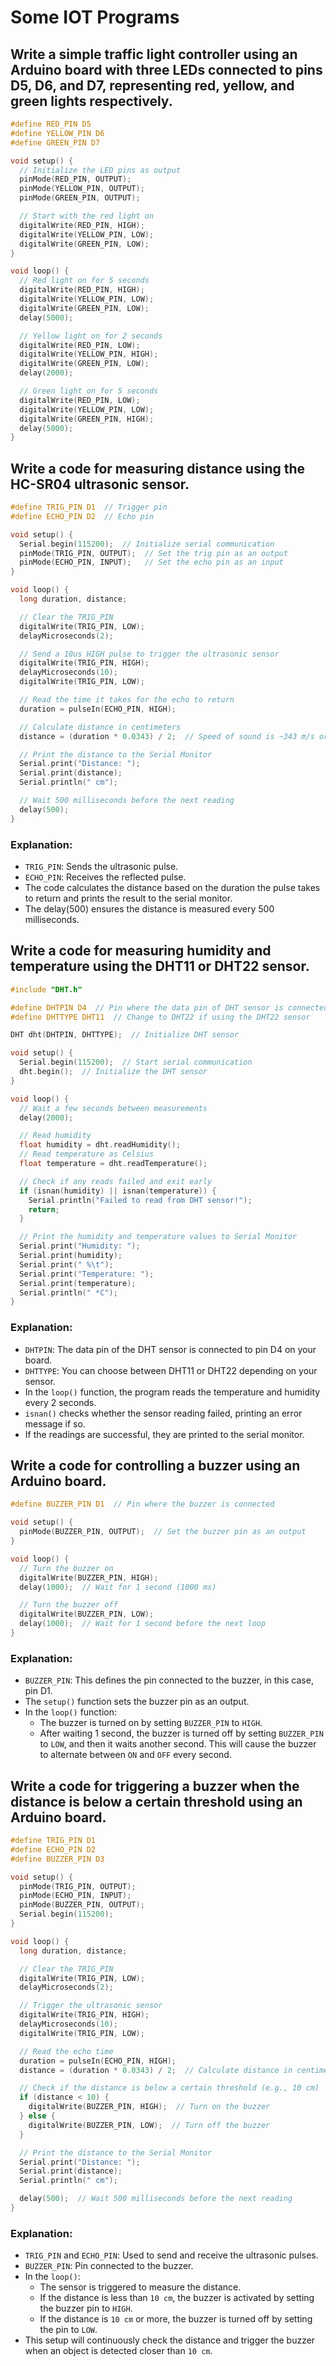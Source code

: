 # Some IOT Programs

## Write a simple traffic light controller using an Arduino board with three LEDs connected to pins D5, D6, and D7, representing red, yellow, and green lights respectively.

```C
#define RED_PIN D5
#define YELLOW_PIN D6
#define GREEN_PIN D7

void setup() {
  // Initialize the LED pins as output
  pinMode(RED_PIN, OUTPUT);
  pinMode(YELLOW_PIN, OUTPUT);
  pinMode(GREEN_PIN, OUTPUT);

  // Start with the red light on
  digitalWrite(RED_PIN, HIGH);
  digitalWrite(YELLOW_PIN, LOW);
  digitalWrite(GREEN_PIN, LOW);
}

void loop() {
  // Red light on for 5 seconds
  digitalWrite(RED_PIN, HIGH);
  digitalWrite(YELLOW_PIN, LOW);
  digitalWrite(GREEN_PIN, LOW);
  delay(5000);

  // Yellow light on for 2 seconds
  digitalWrite(RED_PIN, LOW);
  digitalWrite(YELLOW_PIN, HIGH);
  digitalWrite(GREEN_PIN, LOW);
  delay(2000);

  // Green light on for 5 seconds
  digitalWrite(RED_PIN, LOW);
  digitalWrite(YELLOW_PIN, LOW);
  digitalWrite(GREEN_PIN, HIGH);
  delay(5000);
}
```

## Write a code for measuring distance using the HC-SR04 ultrasonic sensor.

```C
#define TRIG_PIN D1  // Trigger pin
#define ECHO_PIN D2  // Echo pin

void setup() {
  Serial.begin(115200);  // Initialize serial communication
  pinMode(TRIG_PIN, OUTPUT);  // Set the trig pin as an output
  pinMode(ECHO_PIN, INPUT);   // Set the echo pin as an input
}

void loop() {
  long duration, distance;

  // Clear the TRIG_PIN
  digitalWrite(TRIG_PIN, LOW);
  delayMicroseconds(2);

  // Send a 10us HIGH pulse to trigger the ultrasonic sensor
  digitalWrite(TRIG_PIN, HIGH);
  delayMicroseconds(10);
  digitalWrite(TRIG_PIN, LOW);

  // Read the time it takes for the echo to return
  duration = pulseIn(ECHO_PIN, HIGH);

  // Calculate distance in centimeters
  distance = (duration * 0.0343) / 2;  // Speed of sound is ~343 m/s or 0.0343 cm/us

  // Print the distance to the Serial Monitor
  Serial.print("Distance: ");
  Serial.print(distance);
  Serial.println(" cm");

  // Wait 500 milliseconds before the next reading
  delay(500);
}

```
### Explanation:
- ``TRIG_PIN``: Sends the ultrasonic pulse.
- ``ECHO_PIN``: Receives the reflected pulse.
- The code calculates the distance based on the duration the pulse takes to return and prints the result to the serial monitor.
- The delay(500) ensures the distance is measured every 500 milliseconds.

## Write a code for measuring humidity and temperature using the DHT11 or DHT22 sensor.

```C
#include "DHT.h"

#define DHTPIN D4  // Pin where the data pin of DHT sensor is connected
#define DHTTYPE DHT11  // Change to DHT22 if using the DHT22 sensor

DHT dht(DHTPIN, DHTTYPE);  // Initialize DHT sensor

void setup() {
  Serial.begin(115200);  // Start serial communication
  dht.begin();  // Initialize the DHT sensor
}

void loop() {
  // Wait a few seconds between measurements
  delay(2000);

  // Read humidity
  float humidity = dht.readHumidity();
  // Read temperature as Celsius
  float temperature = dht.readTemperature();

  // Check if any reads failed and exit early
  if (isnan(humidity) || isnan(temperature)) {
    Serial.println("Failed to read from DHT sensor!");
    return;
  }

  // Print the humidity and temperature values to Serial Monitor
  Serial.print("Humidity: ");
  Serial.print(humidity);
  Serial.print(" %\t");
  Serial.print("Temperature: ");
  Serial.print(temperature);
  Serial.println(" *C");
}
```

### Explanation:
- ``DHTPIN``: The data pin of the DHT sensor is connected to pin D4 on your board.
- ``DHTTYPE``: You can choose between DHT11 or DHT22 depending on your sensor.
- In the ``loop()`` function, the program reads the temperature and humidity every 2 seconds.
- ``isnan()`` checks whether the sensor reading failed, printing an error message if so.
- If the readings are successful, they are printed to the serial monitor.

## Write a code for controlling a buzzer using an Arduino board.

```C
#define BUZZER_PIN D1  // Pin where the buzzer is connected

void setup() {
  pinMode(BUZZER_PIN, OUTPUT);  // Set the buzzer pin as an output
}

void loop() {
  // Turn the buzzer on
  digitalWrite(BUZZER_PIN, HIGH);
  delay(1000);  // Wait for 1 second (1000 ms)

  // Turn the buzzer off
  digitalWrite(BUZZER_PIN, LOW);
  delay(1000);  // Wait for 1 second before the next loop
}
```
### Explanation:
- ``BUZZER_PIN``: This defines the pin connected to the buzzer, in this case, pin D1.
- The ``setup()`` function sets the buzzer pin as an output.
- In the ``loop()`` function:
    - The buzzer is turned on by setting ``BUZZER_PIN`` to ``HIGH``.
    - After waiting 1 second, the buzzer is turned off by setting ``BUZZER_PIN`` to ``LOW``, and then it waits another second.
This will cause the buzzer to alternate between ``ON`` and ``OFF`` every second.

## Write a code for triggering a buzzer when the distance is below a certain threshold using an Arduino board.

```C
#define TRIG_PIN D1
#define ECHO_PIN D2
#define BUZZER_PIN D3

void setup() {
  pinMode(TRIG_PIN, OUTPUT);
  pinMode(ECHO_PIN, INPUT);
  pinMode(BUZZER_PIN, OUTPUT);
  Serial.begin(115200);
}

void loop() {
  long duration, distance;

  // Clear the TRIG_PIN
  digitalWrite(TRIG_PIN, LOW);
  delayMicroseconds(2);

  // Trigger the ultrasonic sensor
  digitalWrite(TRIG_PIN, HIGH);
  delayMicroseconds(10);
  digitalWrite(TRIG_PIN, LOW);

  // Read the echo time
  duration = pulseIn(ECHO_PIN, HIGH);
  distance = (duration * 0.0343) / 2;  // Calculate distance in centimeters

  // Check if the distance is below a certain threshold (e.g., 10 cm)
  if (distance < 10) {
    digitalWrite(BUZZER_PIN, HIGH);  // Turn on the buzzer
  } else {
    digitalWrite(BUZZER_PIN, LOW);  // Turn off the buzzer
  }

  // Print the distance to the Serial Monitor
  Serial.print("Distance: ");
  Serial.print(distance);
  Serial.println(" cm");

  delay(500);  // Wait 500 milliseconds before the next reading
}
```

### Explanation:
- ``TRIG_PIN`` and ``ECHO_PIN``: Used to send and receive the ultrasonic pulses.
- ``BUZZER_PIN``: Pin connected to the buzzer.
- In the ``loop()``:
    - The sensor is triggered to measure the distance.
    - If the distance is less than ``10 cm``, the buzzer is activated by setting the buzzer pin to ``HIGH``.
    - If the distance is ``10 cm`` or more, the buzzer is turned off by setting the pin to ``LOW``.
- This setup will continuously check the distance and trigger the buzzer when an object is detected closer than ``10 cm``.